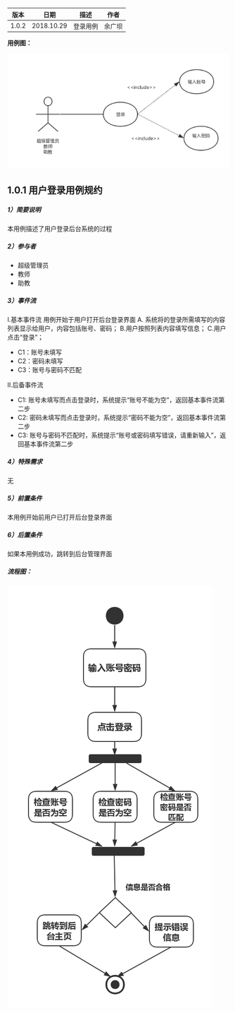 | 版本  | 日期       | 描述            | 作者   |
| ----- | ---------- | --------------- | ------ |
| 1.0.2 | 2018.10.29 | 登录用例 | 余广坝 |

**用例图：**

![注册登录用例图](img_use_case/login.png)

## 1.0.1 用户登录用例规约
##### 1）简要说明
本用例描述了用户登录后台系统的过程

##### 2）参与者
- 超级管理员
- 教师
- 助教

##### 3）事件流
I.基本事件流
用例开始于用户打开后台登录界面
A. 系统将的登录所需填写的内容列表显示给用户，内容包括账号、密码；
B.用户按照列表内容填写信息；
C.用户点击“登录”；
- C1：账号未填写
- C2：密码未填写
- C3：账号与密码不匹配

II.后备事件流
-  C1: 账号未填写而点击登录时，系统提示“账号不能为空”，返回基本事件流第二步
-  C2: 密码未填写而点击登录时，系统提示“密码不能为空”，返回基本事件流第二步
-  C3: 账号与密码不匹配时，系统提示“账号或密码填写错误，请重新输入”，返回基本事件流第二步


##### 4）特殊需求
无

##### 5）前置条件
本用例开始前用户已打开后台登录界面

##### 6）后置条件
如果本用例成功，跳转到后台管理界面





##### 流程图：

![注册登录流程图](img_activity/login.png)
